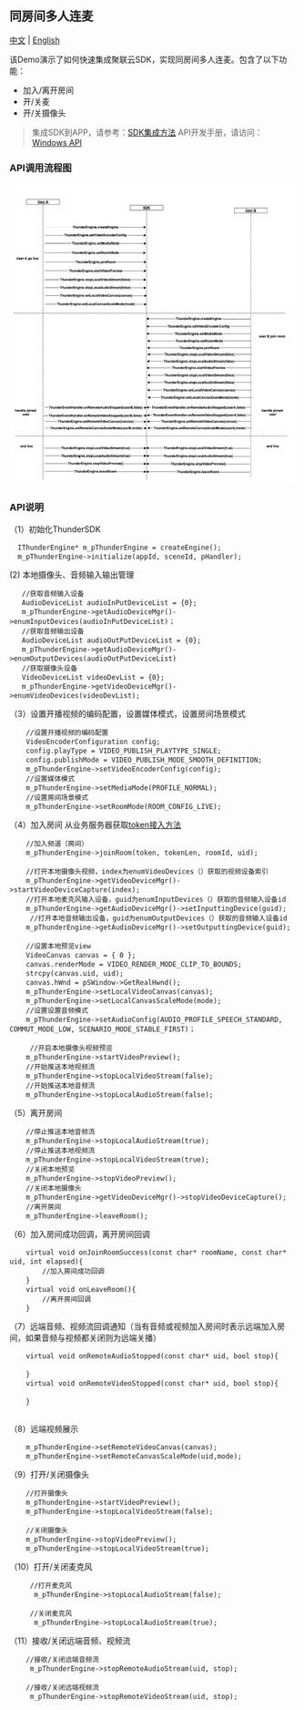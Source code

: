 ## 同房间多人连麦
[中文](README.zh.md) | [English](README.md)

该Demo演示了如何快速集成聚联云SDK，实现同房间多人连麦。包含了以下功能：
- 加入/离开房间
- 开/关麦
- 开/关摄像头


> 集成SDK到APP，请参考：[SDK集成方法](https://docs.jocloud.com/cloud/cn/product_category/rtc_service/rt_video_interaction/integration_and_start/integration_and_start_windows.html)
> API开发手册，请访问： [Windows API](https://docs.jocloud.com/cloud/cn/product_category/rtc_service/rt_video_interaction/api/Windows/v2.9.10/category.html)

### API调用流程图
![avatar](same_channel.png)

### API说明

（1）初始化ThunderSDK
 ```
   IThunderEngine* m_pThunderEngine = createEngine();
   m_pThunderEngine->initialize(appId, sceneId, pHandler);
```
 (2) 本地摄像头、音频输入输出管理
 ```
    //获取音频输入设备
	AudioDeviceList audioInPutDeviceList = {0};
	m_pThunderEngine->getAudioDeviceMgr()->enumInputDevices(audioInPutDeviceList)；
	//获取音频输出设备
	AudioDeviceList audioOutPutDeviceList = {0};
	m_pThunderEngine->getAudioDeviceMgr()->enumOutputDevices(audioOutPutDeviceList)
	//获取摄像头设备
	VideoDeviceList videoDevList = {0};
	m_pThunderEngine->getVideoDeviceMgr()->enumVideoDevices(videoDevList);
 ```
（3）设置开播视频的编码配置，设置媒体模式，设置房间场景模式
```
    //设置开播视频的编码配置
    VideoEncoderConfiguration config;
	config.playType = VIDEO_PUBLISH_PLAYTYPE_SINGLE;
	config.publishMode = VIDEO_PUBLISH_MODE_SMOOTH_DEFINITION;
	m_pThunderEngine->setVideoEncoderConfig(config); 
    //设置媒体模式
	m_pThunderEngine->setMediaMode(PROFILE_NORMAL);
	//设置房间场景模式
	m_pThunderEngine->setRoomMode(ROOM_CONFIG_LIVE);
```

（4）加入房间 从业务服务器获取[token接入方法](https://docs.jocloud.com/cloud/cn/platform/other/user_auth.html)
```
    //加入频道（房间）
    m_pThunderEngine->joinRoom(token, tokenLen, roomId, uid);
    
    //打开本地摄像头视频，index为enumVideoDevices（）获取的视频设备索引
    m_pThunderEngine->getVideoDeviceMgr()->startVideoDeviceCapture(index);
    //打开本地麦克风输入设备，guid为enumInputDevices（）获取的音频输入设备id
    m_pThunderEngine->getAudioDeviceMgr()->setInputtingDevice(guid);
     //打开本地音频输出设备，guid为enumOutputDevices（）获取的音频输入设备id
    m_pThunderEngine->getAudioDeviceMgr()->setOutputtingDevice(guid);
    
    //设置本地预览view  
    VideoCanvas canvas = { 0 };
	canvas.renderMode = VIDEO_RENDER_MODE_CLIP_TO_BOUNDS;
	strcpy(canvas.uid, uid);
	canvas.hWnd = pSWindow->GetRealHwnd();
    m_pThunderEngine->setLocalVideoCanvas(canvas);
    m_pThunderEngine->setLocalCanvasScaleMode(mode);
    //设置设置音频模式
    m_pThunderEngine->setAudioConfig(AUDIO_PROFILE_SPEECH_STANDARD, COMMUT_MODE_LOW, SCENARIO_MODE_STABLE_FIRST)；
    
     //开启本地摄像头视频预览
    m_pThunderEngine->startVideoPreview();
    //开始推送本地视频流
    m_pThunderEngine->stopLocalVideoStream(false);
    //开始推送本地音频流
    m_pThunderEngine->stopLocalAudioStream(false);
```

（5）离开房间
```	
    //停止推送本地音频流
    m_pThunderEngine->stopLocalAudioStream(true);
    //停止推送本地视频流
    m_pThunderEngine->stopLocalVideoStream(true);
    //关闭本地预览
    m_pThunderEngine->stopVideoPreview();
    //关闭本地摄像头
    m_pThunderEngine->getVideoDeviceMgr()->stopVideoDeviceCapture();
    //离开房间
    m_pThunderEngine->leaveRoom();
```

（6）加入房间成功回调，离开房间回调
```
    virtual void onJoinRoomSuccess(const char* roomName, const char* uid, int elapsed){
        //加入房间成功回调
    }
    virtual void onLeaveRoom(){
        //离开房间回调
    }
```

（7）远端音频、视频流回调通知（当有音频或视频加入房间时表示远端加入房间，如果音频与视频都关闭则为远端关播）
```
    virtual void onRemoteAudioStopped(const char* uid, bool stop){
        
    }
    virtual void onRemoteVideoStopped(const char* uid, bool stop){
        
    }
     
```
（8）远端视频展示
```
    m_pThunderEngine->setRemoteVideoCanvas(canvas);
    m_pThunderEngine->setRemoteCanvasScaleMode(uid,mode);
```

（9）打开/关闭摄像头
```
    //打开摄像头
    m_pThunderEngine->startVideoPreview();
    m_pThunderEngine->stopLocalVideoStream(false);
    
    //关闭摄像头
    m_pThunderEngine->stopVideoPreview();
    m_pThunderEngine->stopLocalVideoStream(true);
```

（10）打开/关闭麦克风
```
     //打开麦克风
      m_pThunderEngine->stopLocalAudioStream(false);
     
     //关闭麦克风
      m_pThunderEngine->stopLocalAudioStream(true);
```

（11）接收/关闭远端音频、视频流
```
    //接收/关闭远端音频流
     m_pThunderEngine->stopRemoteAudioStream(uid, stop);

    //接收/关闭远端视频流
     m_pThunderEngine->stopRemoteVideoStream(uid, stop);
```